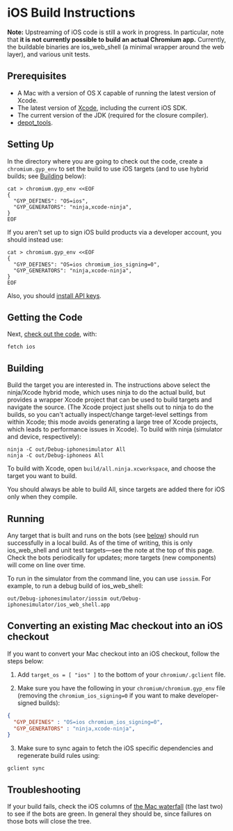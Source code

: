 # iOS Build Instructions

**Note:** Upstreaming of iOS code is still a work in progress. In particular,
note that **it is not currently possible to build an actual Chromium app.**
Currently, the buildable binaries are ios\_web\_shell (a minimal wrapper around
the web layer), and various unit tests.

## Prerequisites

*   A Mac with a version of OS X capable of running the latest version
    of Xcode.
*   The latest version of [Xcode](https://developer.apple.com/xcode/),
    including the current iOS SDK.
*   The current version of the JDK (required for the closure compiler).
*   [depot\_tools](http://dev.chromium.org/developers/how-tos/install-depot-tools).

## Setting Up

In the directory where you are going to check out the code, create a
`chromium.gyp_env` to set the build to use iOS targets (and to use
hybrid builds; see [Building](#Building) below):

```shell
cat > chromium.gyp_env <<EOF
{
  "GYP_DEFINES": "OS=ios",
  "GYP_GENERATORS": "ninja,xcode-ninja",
}
EOF
```

If you aren't set up to sign iOS build products via a developer account,
you should instead use:

```shell
cat > chromium.gyp_env <<EOF
{
  "GYP_DEFINES": "OS=ios chromium_ios_signing=0",
  "GYP_GENERATORS": "ninja,xcode-ninja",
}
EOF
```

Also, you should [install API
keys](https://www.chromium.org/developers/how-tos/api-keys).

## Getting the Code

Next, [check out the
code](https://www.chromium.org/developers/how-tos/get-the-code), with:

```shell
fetch ios
```

## Building

Build the target you are interested in. The instructions above select
the ninja/Xcode hybrid mode, which uses ninja to do the actual build,
but provides a wrapper Xcode project that can be used to build targets
and navigate the source. (The Xcode project just shells out to ninja to
do the builds, so you can't actually inspect/change target-level
settings from within Xcode; this mode avoids generating a large tree of
Xcode projects, which leads to performance issues in Xcode). To build
with ninja (simulator and device, respectively):

```shell
ninja -C out/Debug-iphonesimulator All
ninja -C out/Debug-iphoneos All
```

To build with Xcode, open `build/all.ninja.xcworkspace`, and choose the
target you want to build.

You should always be able to build All, since targets are added there for iOS
only when they compile.

## Running

Any target that is built and runs on the bots (see [below](#Troubleshooting))
should run successfully in a local build. As of the time of writing, this is
only ios\_web\_shell and unit test targets—see the note at the top of this
page. Check the bots periodically for updates; more targets (new components)
will come on line over time.

To run in the simulator from the command line, you can use `iossim`. For
example, to run a debug build of ios\_web\_shell:

```shell
out/Debug-iphonesimulator/iossim out/Debug-iphonesimulator/ios_web_shell.app
```

## Converting an existing Mac checkout into an iOS checkout

If you want to convert your Mac checkout into an iOS checkout, follow the steps
below:

1.  Add `target_os = [ "ios" ]` to the bottom of your `chromium/.gclient`
file.

2.  Make sure you have the following in your `chromium/chromium.gyp_env`
file (removing the `chromium_ios_signing=0` if you want to make
developer-signed builds):

```json
{
  "GYP_DEFINES" : "OS=ios chromium_ios_signing=0",
  "GYP_GENERATORS" : "ninja,xcode-ninja",
}
```

3.  Make sure to sync again to fetch the iOS specific dependencies and
regenerate build rules using:

```shell
gclient sync
```

## Troubleshooting

If your build fails, check the iOS columns of [the Mac
waterfall](http://build.chromium.org/p/chromium.mac/console) (the last two) to
see if the bots are green. In general they should be, since failures on those
bots will close the tree.
